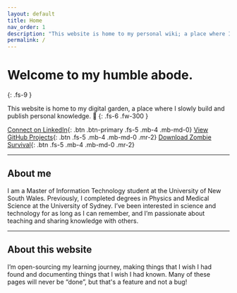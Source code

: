 ```yaml
---
layout: default
title: Home
nav_order: 1
description: "This website is home to my personal wiki; a place where I gather and share knowledge on topics I'm interested in."
permalink: /
---
```


# Welcome to my humble abode.
{: .fs-9 }

This website is home to my digital garden, a place where I slowly build and publish personal knowledge. 🌱
{: .fs-6 .fw-300 }

[Connect on LinkedIn](https://www.linkedin.com/in/tonyfle/){: .btn .btn-primary .fs-5 .mb-4 .mb-md-0}
[View GitHub Projects](https://www.github.com/tfle/){: .btn .fs-5 .mb-4 .mb-md-0 .mr-2}
[Download Zombie Survival](https://github.com/tfle/tfle.github.io/blob/6c5fec495f5e02ce0e9a12ae32a1d5ab9d624de8/Survival%20World%20Playable.rbxl?raw=true){: .btn .fs-5 .mb-4 .mb-md-0 .mr-2}

---

## About me
I am a Master of Information Technology student at the University of New South Wales. Previously, I completed degrees in Physics and Medical Science at the University of Sydney. I’ve been interested in science and technology for as long as I can remember, and I’m passionate about teaching and sharing knowledge with others. 

---

## About this website

I’m open-sourcing my learning journey, making things that I wish I had found and documenting things that I wish I had known. Many of these pages will never be “done”, but that's a feature and not a bug! 
